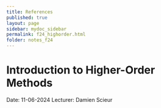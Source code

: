 ```yaml
---
title: References
published: true
layout: page
sidebar: mydoc_sidebar
permalink: f24_highorder.html
folder: notes_f24
---
```


# Introduction to Higher-Order Methods
Date: 11-06-2024
Lecturer: Damien Scieur
